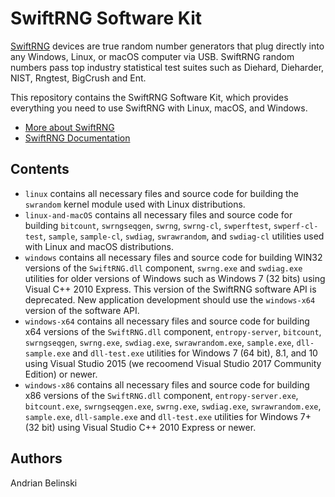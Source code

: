 # SwiftRNG Software Kit

[SwiftRNG](https://tectrolabs.com/swiftrng/) devices are true random number generators that plug directly into any Windows, Linux, or macOS computer via USB. SwiftRNG random numbers pass top industry statistical test suites such as Diehard, Dieharder, NIST, Rngtest, BigCrush and Ent.

This repository contains the SwiftRNG Software Kit, which provides everything you need to use SwiftRNG with Linux, macOS, and Windows.

* [More about SwiftRNG](https://tectrolabs.com/swiftrng/)
* [SwiftRNG Documentation](https://tectrolabs.com/docs/swiftrng/)

## Contents

* `linux` contains all necessary files and source code for building the `swrandom` kernel module used with Linux distributions.
* `linux-and-macOS` contains all necessary files and source code for building `bitcount`, `swrngseqgen`, `swrng`, `swrng-cl`, `swperftest`, `swperf-cl-test`, `sample`, `sample-cl`, `swdiag`, `swrawrandom`, and `swdiag-cl` utilities used with Linux and macOS distributions.
* `windows` contains all necessary files and source code for building WIN32 versions of the `SwiftRNG.dll` component, `swrng.exe` and `swdiag.exe` utilities for older versions of Windows such as Windows 7 (32 bits) using Visual C++ 2010 Express. This version of the SwiftRNG software API is deprecated. New application development should use the `windows-x64` version of the software API.
* `windows-x64` contains all necessary files and source code for building x64 versions of the `SwiftRNG.dll` component, `entropy-server`, `bitcount`, `swrngseqgen`, `swrng.exe`, `swdiag.exe`, `swrawrandom.exe`, `sample.exe`, `dll-sample.exe` and `dll-test.exe` utilities for Windows 7 (64 bit), 8.1, and 10 using Visual Studio 2015 (we recoomend Visual Studio 2017 Community Edition) or newer.
* `windows-x86` contains all necessary files and source code for building x86 versions of the `SwiftRNG.dll` component, `entropy-server.exe`, `bitcount.exe`, `swrngseqgen.exe`, `swrng.exe`, `swdiag.exe`, `swrawrandom.exe`, `sample.exe`, `dll-sample.exe` and `dll-test.exe` utilities for Windows 7+ (32 bit) using Visual Studio C++ 2010 Express or newer.

## Authors

Andrian Belinski  
